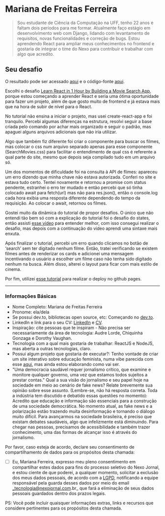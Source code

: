 # Mariana de Freitas Ferreira

> Sou estudante de Ciência da Computação na UFF, tenho 22 anos e faltam dois períodos para me formar. Atualmente faço estágio em desenvolvimento web com Django, lidando com levantamento de requisitos, novas funcionalidades e correção de bugs. Estou aprendendo React para ampliar meus conhecimentos no frontend e gostaria de integrar o time do Nexo para contribuir e trabalhar com algo que acredito.

## Seu desafio

O resultado pode ser acessado [aqui](https://ferreira-mariana.github.io/react-movie-search/) e o código-fonte [aqui](https://github.com/ferreira-mariana/react-movie-search).

Escolhi o desafio [Learn React in 1 Hour by Building a Movie Search App](https://www.freecodecamp.org/news/learn-react-in-1-hour-by-building-a-movie-search-app/), porque estou começando a aprender React e seria uma ótima oportunidade para fazer um projeto, além de que gosto muito de frontend e já estava mais que na hora de subir de nível para o React. 

No tutorial não ensina a iniciar o projeto, mas usei create-react-app e foi tranquilo. Percebi algumas diferenças na estrutura, resolvi seguir a base criada pelo comando por achar mais organizado e seguir o padrão, mas apaguei alguns arquivos adicionais que não iria utilizar.

Algo que também fiz diferente foi criar o componente para buscar os filmes, mas colocar o css num arquivo separado apenas para esse componente (SearchMovies.css) para facilitar o entendimento de qual css é referente a qual parte do site, mesmo que depois seja compilado tudo em um arquivo só.

Um dos momentos de dificuldade foi na consulta à API de flimes: apareceu um erro dizendo que minha chave não estava autorizada. Conferi no site e estava tudo certo. Tentei novamente e retornou a promise com status pendente, estranhei o erro ter mudado e então percebi que só tinha colocado await para fetch(url) mas não para res.json(), então o console.log cada hora exibia uma resposta diferente dependendo do tempo da requisição. Ao colocar o await, retornou os filmes.

Gostei muito da dinâmica do tutorial de propor desafios. O único que não entendi tão bem só com a explicação do tutorial foi o desafio do states, então assisti [esse vídeo](https://www.youtube.com/watch?v=4pO-HcG2igk) para entender melhor, com isso consegui realizar o desafio, mas depois com a continuação do vídeo aprendi uma sintaxe mais enxuta.

Após finalizar o tutorial, percebi um erro quando clicamos no botão de ‘search’ sem ter digitado nenhum filme. Então, tratei verificando se existem filmes antes de renderizar os cards e adicionei uma mensagem incentivando o usuário a escolher um filme caso não tenha sido digitado nenhum na busca. Além disso, alterei o layout para ficar com mais estilo de cinema.

Por fim, utilizei [esse tutorial](https://dev.to/yuribenjamin/how-to-deploy-react-app-in-github-pages-2a1f) para realizar o deploy no github pages.


----

### Informações Básicas

- Nome Completo: Mariana de Freitas Ferreira
- Pronome: ela/dela
- Se possui dev.to, bibliotecas open source, etc: Começando no [dev.to](https://dev.to/mari_dff).
- LinkedIn e link para o seu CV: [LinkedIn](https://www.linkedin.com/in/mariana-dff/) e [CV](-https://drive.google.com/file/d/1p08KwWAgG71IymStkGRXbChPVUYRUz-5/view?usp=sharing).
- Inspiração: cite pessoas que te inspiram - Não precisa ser necessariamente da área de tecnologia: Audre Lorde, Chiquinha Gonzaga e Dorothy Vaughan.
- Tecnologia com a qual mais gostaria de trabalhar: ReactJS e NodeJS, mas aberta a outras tecnologias, claro.
- Possui algum projeto que gostaria de executar?: Tenho vontade de criar um site interativo sobre educação feminista, numa vibe parecida com esse [aqui](https://ncase.me/trust/), mas ainda estou elaborando como vai ser.
- "Uma democracia saudável requer jornalismo crítico, que examine e monitore qualquer governo, uma vez que estamos todos sujeitos a prestar contas." Qual a sua visão do jornalismo e seu papel hoje na sociedade em meio ao cenário de fake news? Relate brevemente sua opinião sobre esse assunto. (Lembre-se, não há resposta correta. Toda a indústria tem discutido e debatido essas questões no momento): Acredito que educação e informação são essenciais para a construção de uma sociedade democrática. No momento atual, as fake news e a polarização estão trazendo muita desinformação e tornando o diálogo muito difícil. Para avançarmos na sociedade brasileira, é preciso que existam debates saudáveis, algo que infelizmente está diminuindo. Para chegar nas pessoas, precisamos de acessibilidade e também trazer conhecimento, uma das formas de alcançar isso é através do jornalismo.


Por favor, caso esteja de acordo, declare seu consentimento de compartilhamento de dados para os propósitos desta chamada:

- [ ] Eu, Mariana Ferreira, expresso meu pleno consentimento em compartilhar estes dados para fins do processo seletivo do Nexo Jornal, e estou ciente de que poderei, a qualquer momento, solicitar a exclusão dos meus dados pessoais, de acordo com a [LGPD](http://www.planalto.gov.br/ccivil_03/_ato2015-2018/2018/lei/l13709.htm), notificando a equipe responsável pela guarda desses dados por meio do email _tecnologia@nexojornal.com.br_ que fará a eliminação de seus dados pessoais guardados dentro dos prazos legais.

PS: Você pode incluir quaisquer informações extras, links e recursos que considere pertinentes para os propósitos desta chamada.
